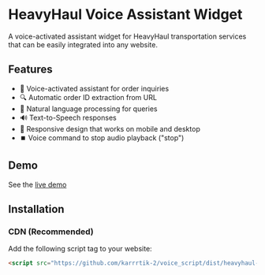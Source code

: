 # HeavyHaul Voice Assistant Widget

A voice-activated assistant widget for HeavyHaul transportation services that can be easily integrated into any website.

## Features

- 🎤 Voice-activated assistant for order inquiries
- 🔍 Automatic order ID extraction from URL
- 💬 Natural language processing for queries
- 🔊 Text-to-Speech responses
- 📱 Responsive design that works on mobile and desktop
- ⏹️ Voice command to stop audio playback ("stop")

## Demo

See the [live demo](https://github.com/karrrtik-2/voice_script/)

## Installation

### CDN (Recommended)

Add the following script tag to your website:

```html
<script src="https://github.com/karrrtik-2/voice_script/dist/heavyhaul-assistant.js"></script>

